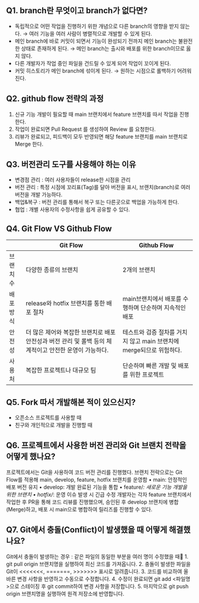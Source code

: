## Q1. branch란 무엇이고 branch가 없다면?
- 독립적으로 어떤 작업을 진행하기 위한 개념으로 다른 branch의 영향을 받지 않는다.
→ 여러 기능을 여러 사람이 병렬적으로 개발할 수 있게 된다.
- 메인 branch에 바로 커밋이 되면서 기능이 완성되기 전까지 메인 branch는 불완전한 상태로 존재하게 된다.
→ 메인 branch는 출시와 배포를 위한 branch이므로 옳지 않다.
- 다른 개발자가 작업 중인 파일을 건드릴 수 있게 되어 작업이 꼬이게 된다.
- 커밋 히스토리가 메인 branch에 섞이게 된다.
→ 원하는 시점으로 롤백하기 어려워진다.

## Q2. github flow 전략의 과정
1. 신규 기능 개발이 필요할 때 main 브랜치에서 feature 브랜치를 따서 작업을 진행한다.
2. 작업이 완료되면 Pull Request 를 생성하여 Review 를 요청한다.
3. 리뷰가 완료되고, 피드백이 모두 반영되면 해당 feature 브랜치를 main 브랜치로 Merge 한다.

## Q3. 버전관리 도구를 사용해야 하는 이유
- 변경점 관리 : 여러 사용자들이 release한 시점을 관리
- 버전 관리 : 특정 시점에 꼬리표(Tag)를 달아 버전을 표시, 브랜치(branch)로 여러 버전을 개발 가능하다.
- 백업&복구 : 버전 관리를 통해서 복구 또는 다른곳으로 백업을 가능하게 한다.
- 협업 : 개별 사용자의 수정사항을 쉽게 공유할 수 있다.

## Q4. Git Flow VS Github Flow
|  | Git Flow | Github Flow |
| --- | --- | --- |
| 브랜치 수  | 다양한 종류의 브랜치 | 2개의 브랜치 |
| 배포 방식 | release와 hotfix 브랜치를 통한 배포 절차 | main브랜치에서 배포를 수행하며 단순하며 지속적인 배포 |
| 안전성 | 더 많은 제어와 복잡한 브랜치로 배포 안전성과 버전 관리 및 롤백 등의 체계적이고 안전한 운영이 가능하다. | 테스트와 검증 절차를 거치지 않고 main 브랜치에 merge되므로 위험하다. |
| 사용처 | 복잡한 프로젝트나 대규모 팀 | 단순하며 빠른 개발 및 배포를 위한 프로젝트 |

## Q5. Fork 따서 개발해본 적이 있으신지?
- 오픈소스 프로젝트를 사용할 때 
- 친구와 개인적으로 개발을 진행할 때

## Q6. 프로젝트에서 사용한 버전 관리와 Git 브랜치 전략을 어떻게 했나요?
프로젝트에서는 Git을 사용하여 코드 버전 관리를 진행했다.
브랜치 전략으로는 Git Flow를 적용해 main, develop, feature, hotfix 브랜치를 운영함
	•	main: 안정적인 배포 버전 유지
	•	develop: 개발 완료된 기능을 통합
	•	feature/*: 새로운 기능 개발을 위한 브랜치
	•	hotfix/*: 운영 이슈 발생 시 긴급 수정
개발자는 각자 feature 브랜치에서 작업한 후 PR을 통해 코드 리뷰를 진행했으며, 승인된 후 develop 브랜치에 병합(Merge)하고, 배포 시 main으로 병합하여 릴리즈를 진행할 수 있다.

## Q7. Git에서 충돌(Conflict)이 발생했을 때 어떻게 해결했나요?
Git에서 충돌이 발생하는 경우 : 같은 파일의 동일한 부분을 여러 명이 수정했을 때
	1.	git pull origin 브랜치명을 실행하여 최신 코드를 가져옵니다.
	2.	충돌이 발생한 파일을 Git이 <<<<<<<, =======, >>>>>>> 표시로 알려줍니다.
	3.	코드를 비교하여 올바른 변경 사항을 반영하고 수동으로 수정합니다.
	4.	수정이 완료되면 git add <파일명>으로 스테이징 후 git commit하여 변경 사항을 저장합니다.
	5.	마지막으로 git push origin 브랜치명을 실행하여 원격 저장소에 반영합니다.
